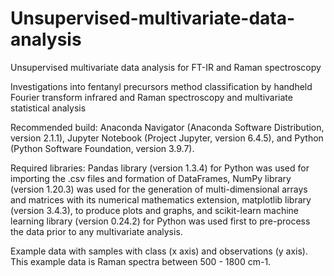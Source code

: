 # Unsupervised-multivariate-data-analysis
Unsupervised multivariate data analysis for FT-IR and Raman spectroscopy 

Investigations into fentanyl precursors method classification by handheld Fourier transform infrared and Raman spectroscopy and multivariate statistical analysis

Recommended build:
  Anaconda Navigator (Anaconda Software Distribution, version 2.1.1),
  Jupyter Notebook (Project Jupyter, version 6.4.5), and
  Python (Python Software Foundation, version 3.9.7).

Required libraries:
  Pandas library (version 1.3.4) for Python was used for importing the .csv files and formation of DataFrames,
  NumPy library (version 1.20.3) was used for the generation of multi-dimensional arrays and matrices with its numerical mathematics extension,
  matplotlib library (version 3.4.3), to produce plots and graphs, and
  scikit-learn machine learning library (version 0.24.2) for Python was used first to pre-process the data prior to any multivariate analysis.

Example data with samples with class (x axis) and observations (y axis). This example data is Raman spectra between 500 - 1800 cm-1.
